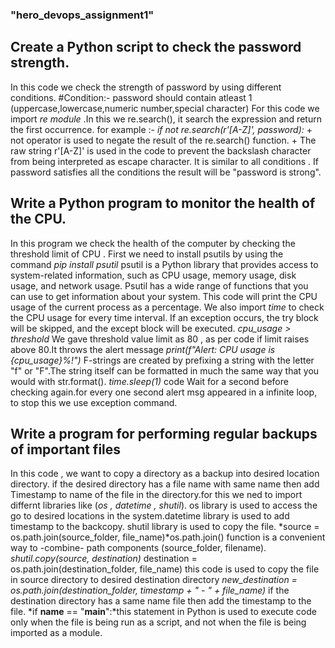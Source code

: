 ### "hero_devops_assignment1"
## Create a Python script to check the password strength. 
In this code we check the strength of password by using different conditions.
#Condition:- password should contain atleast 1 (uppercase,lowercase,numeric number,special character)
For this code we import *re module* .In this we re.search(), it search the expression and return the first occurrence.
for example :- *if not re.search(r'[A-Z]', password):*
    + not operator is used to negate the result of the re.search() function.
    + The raw string r'[A-Z]' is used in the code to prevent the backslash character from being interpreted as  escape character.
It is similar to all conditions . If password satisfies all the conditions the result will be "password is strong". 
## Write a Python program to monitor the health of the CPU.
In this program we check the health of the computer by checking the threshold limit of CPU . First we need to install psutils by using the command *pip install psutil*
psutil is a Python library that provides access to system-related information, such as CPU usage, memory usage, disk usage, and network usage. Psutil has a wide range of functions that you can use to get information about your system.
This code will print the CPU usage of the current process as a percentage.
We also import *time* to check the CPU usage for every time interval.
If an exception occurs, the try block will be skipped, and the except block will be executed.
*cpu_usage > threshold* We gave threshold value limit as 80 , as per code if limit raises above 80.It throws the alert message 
*print(f"Alert: CPU usage is {cpu_usage}%!")*
F-strings are created by prefixing a string with the letter "f" or "F".The string itself can be formatted in much the same way that you would with str.format(). 
*time.sleep(1)* code Wait for a second before checking again.for every one second alert msg appeared in a infinite loop, to stop this we use exception command.
## Write a program for performing regular backups of important files 
In this code , we want to copy a directory as a backup into desired location directory.
if the desired directory has a file name with same name then add Timestamp to name of the file in the directory.for this we ned to import differnt libraries like (*os , datetime , shutil*).
os library is used to access the go to desired locations in the system.datetime library is used to add timestamp to the backcopy. 
shutil library is used to copy the file.
*source = os.path.join(source_folder, file_name)*os.path.join() function is a convenient way to -combine- path components (source_folder, filename).
*shutil.copy(source, destination)*
destination = os.path.join(destination_folder, file_name)
this code is used to copy the file in source directory to desired destination directory
*new_destination = os.path.join(destination_folder, timestamp + " - " + file_name)*
if the destination directory has a same name file then add the timestamp to the file. 
*if __name__ == "__main__":*this statement in Python is used to execute code only when the file is being run as a script, and not when the file is being imported as a module.
